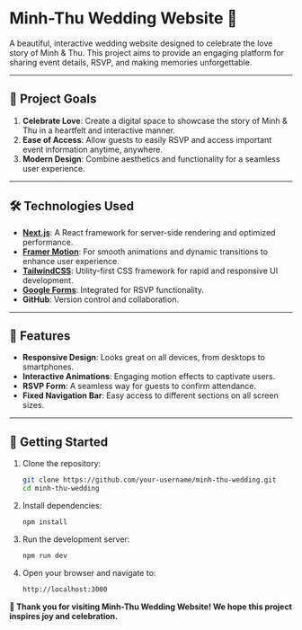# Minh-Thu Wedding Website 🌸

A beautiful, interactive wedding website designed to celebrate the love story of Minh & Thu. This project aims to provide an engaging platform for sharing event details, RSVP, and making memories unforgettable.

---

## 🎯 **Project Goals**

1. **Celebrate Love**: Create a digital space to showcase the story of Minh & Thu in a heartfelt and interactive manner.
2. **Ease of Access**: Allow guests to easily RSVP and access important event information anytime, anywhere.
3. **Modern Design**: Combine aesthetics and functionality for a seamless user experience.

---

## 🛠️ **Technologies Used**

- **[Next.js](https://nextjs.org/)**: A React framework for server-side rendering and optimized performance.
- **[Framer Motion](https://www.framer.com/motion/)**: For smooth animations and dynamic transitions to enhance user experience.
- **[TailwindCSS](https://tailwindcss.com/)**: Utility-first CSS framework for rapid and responsive UI development.
- **[Google Forms](https://www.google.com/forms/about/)**: Integrated for RSVP functionality.
- **GitHub**: Version control and collaboration.

---

## 🚀 **Features**

- **Responsive Design**: Looks great on all devices, from desktops to smartphones.
- **Interactive Animations**: Engaging motion effects to captivate users.
- **RSVP Form**: A seamless way for guests to confirm attendance.
- **Fixed Navigation Bar**: Easy access to different sections on all screen sizes.

---

## 📂 **Getting Started**

1. Clone the repository:
   ```bash
   git clone https://github.com/your-username/minh-thu-wedding.git
   cd minh-thu-wedding
   ```
2. Install dependencies:
   ```bash
   npm install
   ```
3. Run the development server:
   ```bash
   npm run dev
   ```
4. Open your browser and navigate to:
   ```bash
   http://localhost:3000
   ```

**🎉 Thank you for visiting Minh-Thu Wedding Website! We hope this project inspires joy and celebration.**
